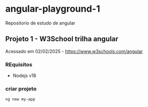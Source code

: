# angular-playground-1
Repositorio de estudo de angular


## Projeto 1 - W3School trilha angular
Acessado em 02/02/2025 - https://www.w3schools.com/angular



### REquisitos

- Nodejs v18


### criar projeto
```bash
ng new my-app
```